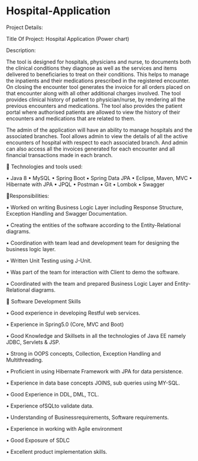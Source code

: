 # Hospital-Application
Project Details:

Title Of Project: Hospital Application (Power chart)

Description:

The tool is designed for hospitals, physicians and nurse, to documents both the clinical conditions 
they diagnose as well as the services and items delivered to beneficiaries to treat on their conditions. 
This helps to manage the inpatients and their medications prescribed in the registered encounter. On 
closing the encounter tool generates the invoice for all orders placed on that encounter along with all 
other additional charges involved. The tool provides clinical history of patient to physician/nurse, by 
rendering all the previous encounters and medications. The tool also provides the patient portal 
where authorised patients are allowed to view the history of their encounters and medications that 
are related to them.

The admin of the application will have an ability to manage hospitals and the associated branches. 
Tool allows admin to view the details of all the active encounters of hospital with respect to each 
associated branch. And admin can also access all the invoices generated for each encounter and all 
financial transactions made in each branch.

📎 Technologies and tools used:

• Java 8
• MySQL
• Spring Boot
• Spring Data JPA
• Eclipse, Maven, MVC
• Hibernate with JPA
• JPQL
• Postman
• Git
• Lombok
• Swagger

📎Responsibilities:

• Worked on writing Business Logic Layer including Response Structure, Exception
Handling and Swagger Documentation.

• Creating the entities of the software according to the Entity-Relational diagrams.

• Coordination with team lead and development team for designing the business logic layer.

• Written Unit Testing using J-Unit.

• Was part of the team for interaction with Client to demo the software.

• Coordinated with the team and prepared Business Logic Layer and Entity-Relational
diagrams.

📎 Software Development Skills

• Good experience in developing Restful web services.

• Experience in Spring5.0 (Core, MVC and Boot)

• Good Knowledge and Skillsets in all the technologies of Java EE namely JDBC, Servlets &
JSP.

• Strong in OOPS concepts, Collection, Exception Handling and Multithreading.

• Proficient in using Hibernate Framework with JPA for data persistence.

• Experience in data base concepts JOINS, sub queries using MY-SQL.

• Good Experience in DDL, DML, TCL.

• Experience ofSQLto validate data.

• Understanding of Businessrequirements, Software requirements.

• Experience in working with Agile environment

• Good Exposure of SDLC

• Excellent product implementation skills.
